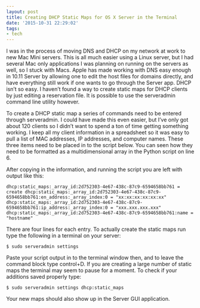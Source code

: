 ```yaml
---
layout: post
title: Creating DHCP Static Maps for OS X Server in the Terminal
date: '2015-10-31 22:29:02'
tags:
- tech
---
```


I was in the process of moving DNS and DHCP on my network at work to new Mac Mini servers. This is all much easier using a Linux server, but I had several Mac only applications I was planning on running on the servers as well, so I stuck with Macs. Apple has made working with DNS easy enough in 10.11 Server by allowing one to edit the host files for domains directly, and have everything still work if one wants to go through the Server app. DHCP isn’t so easy. I haven’t found a way to create static maps for DHCP clients by just editing a reservation file. It is possible to use the serveradmin command line utility however.

To create a DHCP static map a series of commands need to be entered through serveradmin. I could have made this even easier, but I’ve only got about 120 clients so I didn’t want to spend a ton of time getting something working. I keep all my client information in a spreadsheet so it was easy to pull a list of MAC addresses, IP addresses, and computer names. These three items need to be placed in to the script below. You can seen how they need to be formatted as a multidimensional array in the Python script on line 6.

<style>.gist table { margin-bottom: 0; }</style>

After copying in the information, and running the script you are left with output like this:

`dhcp:static_maps:_array_id:2d752303-4e67-438c-87c9-6594658bb761 = create dhcp:static_maps:_array_id:2d752303-4e67-438c-87c9-6594658bb761:en_address:_array_index:0 = "xx:xx:xx:xx:xx:xx" dhcp:static_maps:_array_id:2d752303-4e67-438c-87c9-6594658bb761:ip_address:_array_index:0 = "xxx.xxx.xxx.xxx" dhcp:static_maps:_array_id:2d752303-4e67-438c-87c9-6594658bb761:name = "hostname"`

There are four lines for each entry. To actually create the static maps run type the following in a terminal on your server:

`$ sudo serveradmin settings`

Paste your script output in to the terminal window then, and to leave the command block type control+D. If you are creating a large number of static maps the terminal may seem to pause for a moment. To check if your additions saved properly type:

`$ sudo serveradmin settings dhcp:static_maps`

Your new maps should also show up in the Server GUI application.